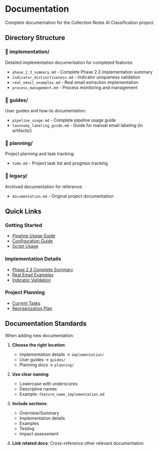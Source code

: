 # Documentation

Complete documentation for the Collection Notes AI Classification project.

## Directory Structure

### 📁 implementation/
Detailed implementation documentation for completed features:
- `phase_2_3_summary.md` - Complete Phase 2.3 implementation summary
- `indicator_distinctiveness.md` - Indicator uniqueness validation
- `real_email_examples.md` - Real email extraction implementation
- `process_management.md` - Process monitoring and management

### 📁 guides/
User guides and how-to documentation:
- `pipeline_usage.md` - Complete pipeline usage guide
- `taxonomy_labeling_guide.md` - Guide for manual email labeling (in artifacts/)

### 📁 planning/
Project planning and task tracking:
- `todo.md` - Project task list and progress tracking

### 📁 legacy/
Archived documentation for reference:
- `documentation.md` - Original project documentation

## Quick Links

### Getting Started
- [Pipeline Usage Guide](guides/pipeline_usage.md)
- [Configuration Guide](../config/README.md)
- [Script Usage](../scripts/README.md)

### Implementation Details
- [Phase 2.3 Complete Summary](implementation/phase_2_3_summary.md)
- [Real Email Examples](implementation/real_email_examples.md)
- [Indicator Validation](implementation/indicator_distinctiveness.md)

### Project Planning
- [Current Tasks](planning/todo.md)
- [Reorganization Plan](reorganization_plan.md)

## Documentation Standards

When adding new documentation:

1. **Choose the right location**:
   - Implementation details → `implementation/`
   - User guides → `guides/`
   - Planning docs → `planning/`

2. **Use clear naming**:
   - Lowercase with underscores
   - Descriptive names
   - Example: `feature_name_implementation.md`

3. **Include sections**:
   - Overview/Summary
   - Implementation details
   - Examples
   - Testing
   - Impact assessment

4. **Link related docs**: Cross-reference other relevant documentation
